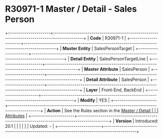﻿---
erp.type: front-end-business-rule
---

# R30971-1 Master / Detail - Sales Person
+:---------------------+:---------------------------------------------------------------------------------------------+
| **Code**             | R30971-1                                                                                     |
+----------------------+----------------------------------------------------------------------------------------------+
| **Master Entity**    | SalesPersonTarget                                                                            |
+----------------------+----------------------------------------------------------------------------------------------+
| **Detail Entity**    | SalesPersonTargetLine                                                                        |
+----------------------+----------------------------------------------------------------------------------------------+
| **Master Attribute** | SalesPerson                                                                                  |
+----------------------+----------------------------------------------------------------------------------------------+
| **Detail Attribute** | SalesPerson                                                                                  |
+----------------------+----------------------------------------------------------------------------------------------+
| **Layer**            | Front-End, BackEnd                                                                           |
+----------------------+----------------------------------------------------------------------------------------------+
| **Modify**           | YES                                                                                          |
+----------------------+----------------------------------------------------------------------------------------------+
| **Action**           | See the Rules section in the [Master / Detail                                                |
|                      | Attributes](xref:master-detail)                                                              |
+----------------------+----------------------------------------------------------------------------------------------+
| **Version**          | Introduced: 20.1                                                                             |
|                      |                                                                                              |
|                      | Updated: -                                                                                   |
+----------------------+----------------------------------------------------------------------------------------------+
